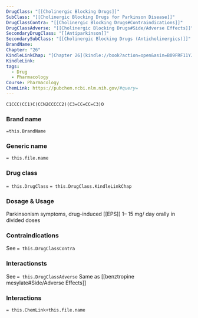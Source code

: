 ```yaml
---
DrugClass: "[[Cholinergic Blocking Drugs]]"
SubClass: "[[Cholinergic Blocking Drugs for Parkinson Disease]]"
DrugClassContra: "[[Cholinergic Blocking Drugs#Contraindications]]"
DrugClassAdverse: "[[Cholinergic Blocking Drugs#Side/Adverse Effects]]"
SecondaryDrugClass: "[[Antiparkinson]]"
SecondarySubClass: "[[Cholinergic Blocking Drugs (Anticholinergics)]]"
BrandName: 
Chapter: "26"
KindleLinkChap: "[Chapter 26](kindle://book?action=open&asin=B09FRF11YJ&location=13703)"
KindleLink: 
tags:
  - Drug
  - Pharmacology
Course: Pharmacology
ChemLink: https://pubchem.ncbi.nlm.nih.gov/#query=
---
```

```smiles
C1CCC(CC1)C(CCN2CCCCC2)(C3=CC=CC=C3)O
```

### Brand name
`=this.BrandName`

### Generic name
`= this.file.name`

### Drug class 
`= this.DrugClass`
	`= this.DrugClass.KindleLinkChap`

### Dosage & Usage
Parkinsonism symptoms, drug-induced [[EPS]]
1– 15 mg/ day orally in divided doses

### Contraindications
See `= this.DrugClassContra`

### Interactionsts
See `= this.DrugClassAdverse`
Same as [[benztropine mesylate#Side/Adverse Effects]]

### Interactions

`= this.ChemLink+this.file.name`

